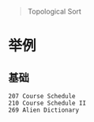 > Topological Sort

# 举例

## 基础

```
207	Course Schedule
210	Course Schedule II
269	Alien Dictionary
```
